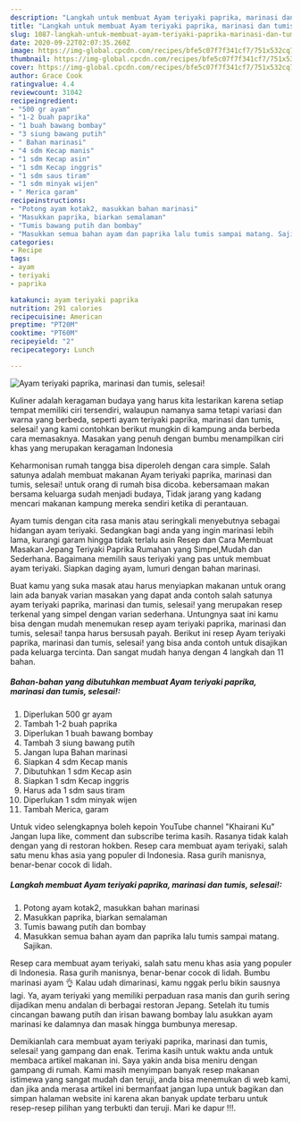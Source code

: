 ```yaml
---
description: "Langkah untuk membuat Ayam teriyaki paprika, marinasi dan tumis, selesai! Homemade"
title: "Langkah untuk membuat Ayam teriyaki paprika, marinasi dan tumis, selesai! Homemade"
slug: 1087-langkah-untuk-membuat-ayam-teriyaki-paprika-marinasi-dan-tumis-selesai-homemade
date: 2020-09-22T02:07:35.260Z
image: https://img-global.cpcdn.com/recipes/bfe5c07f7f341cf7/751x532cq70/ayam-teriyaki-paprika-marinasi-dan-tumis-selesai-foto-resep-utama.jpg
thumbnail: https://img-global.cpcdn.com/recipes/bfe5c07f7f341cf7/751x532cq70/ayam-teriyaki-paprika-marinasi-dan-tumis-selesai-foto-resep-utama.jpg
cover: https://img-global.cpcdn.com/recipes/bfe5c07f7f341cf7/751x532cq70/ayam-teriyaki-paprika-marinasi-dan-tumis-selesai-foto-resep-utama.jpg
author: Grace Cook
ratingvalue: 4.4
reviewcount: 31042
recipeingredient:
- "500 gr ayam"
- "1-2 buah paprika"
- "1 buah bawang bombay"
- "3 siung bawang putih"
- " Bahan marinasi"
- "4 sdm Kecap manis"
- "1 sdm Kecap asin"
- "1 sdm Kecap inggris"
- "1 sdm saus tiram"
- "1 sdm minyak wijen"
- " Merica garam"
recipeinstructions:
- "Potong ayam kotak2, masukkan bahan marinasi"
- "Masukkan paprika, biarkan semalaman"
- "Tumis bawang putih dan bombay"
- "Masukkan semua bahan ayam dan paprika lalu tumis sampai matang. Sajikan."
categories:
- Recipe
tags:
- ayam
- teriyaki
- paprika

katakunci: ayam teriyaki paprika 
nutrition: 291 calories
recipecuisine: American
preptime: "PT20M"
cooktime: "PT60M"
recipeyield: "2"
recipecategory: Lunch

---
```



![Ayam teriyaki paprika, marinasi dan tumis, selesai!](https://img-global.cpcdn.com/recipes/bfe5c07f7f341cf7/751x532cq70/ayam-teriyaki-paprika-marinasi-dan-tumis-selesai-foto-resep-utama.jpg)

Kuliner adalah keragaman budaya yang harus kita lestarikan karena setiap tempat memiliki ciri tersendiri, walaupun namanya sama tetapi variasi dan warna yang berbeda, seperti ayam teriyaki paprika, marinasi dan tumis, selesai! yang kami contohkan berikut mungkin di kampung anda berbeda cara memasaknya. Masakan yang penuh dengan bumbu menampilkan ciri khas yang merupakan keragaman Indonesia

Keharmonisan rumah tangga bisa diperoleh dengan cara simple. Salah satunya adalah membuat makanan Ayam teriyaki paprika, marinasi dan tumis, selesai! untuk orang di rumah bisa dicoba. kebersamaan makan bersama keluarga sudah menjadi budaya, Tidak jarang yang kadang mencari makanan kampung mereka sendiri ketika di perantauan.

Ayam tumis dengan cita rasa manis atau seringkali menyebutnya sebagai hidangan ayam teriyaki. Sedangkan bagi anda yang ingin marinasi lebih lama, kurangi garam hingga tidak terlalu asin Resep dan Cara Membuat Masakan Jepang Teriyaki Paprika Rumahan yang Simpel,Mudah dan Sederhana. Bagaimana memilih saus teriyaki yang pas untuk membuat ayam teriyaki. Siapkan daging ayam, lumuri dengan bahan marinasi.

Buat kamu yang suka masak atau harus menyiapkan makanan untuk orang lain ada banyak varian masakan yang dapat anda contoh salah satunya ayam teriyaki paprika, marinasi dan tumis, selesai! yang merupakan resep terkenal yang simpel dengan varian sederhana. Untungnya saat ini kamu bisa dengan mudah menemukan resep ayam teriyaki paprika, marinasi dan tumis, selesai! tanpa harus bersusah payah.
Berikut ini resep Ayam teriyaki paprika, marinasi dan tumis, selesai! yang bisa anda contoh untuk disajikan pada keluarga tercinta. Dan sangat mudah hanya dengan 4 langkah dan 11 bahan.


<!--inarticleads1-->

##### Bahan-bahan yang dibutuhkan membuat Ayam teriyaki paprika, marinasi dan tumis, selesai!:

1. Diperlukan 500 gr ayam
1. Tambah 1-2 buah paprika
1. Diperlukan 1 buah bawang bombay
1. Tambah 3 siung bawang putih
1. Jangan lupa  Bahan marinasi
1. Siapkan 4 sdm Kecap manis
1. Dibutuhkan 1 sdm Kecap asin
1. Siapkan 1 sdm Kecap inggris
1. Harus ada 1 sdm saus tiram
1. Diperlukan 1 sdm minyak wijen
1. Tambah  Merica, garam


Untuk video selengkapnya boleh kepoin YouTube channel &#34;Khairani Ku&#34; Jangan lupa like, comment dan subscribe terima kasih. Rasanya tidak kalah dengan yang di restoran hokben. Resep cara membuat ayam teriyaki, salah satu menu khas asia yang populer di Indonesia. Rasa gurih manisnya, benar-benar cocok di lidah. 

<!--inarticleads2-->

##### Langkah membuat  Ayam teriyaki paprika, marinasi dan tumis, selesai!:

1. Potong ayam kotak2, masukkan bahan marinasi
1. Masukkan paprika, biarkan semalaman
1. Tumis bawang putih dan bombay
1. Masukkan semua bahan ayam dan paprika lalu tumis sampai matang. Sajikan.


Resep cara membuat ayam teriyaki, salah satu menu khas asia yang populer di Indonesia. Rasa gurih manisnya, benar-benar cocok di lidah. Bumbu marinasi ayam 👌 Kalau udah dimarinasi, kamu nggak perlu bikin sausnya lagi. Ya, ayam teriyaki yang memiliki perpaduan rasa manis dan gurih sering dijadikan menu andalan di berbagai restoran Jepang. Setelah itu tumis cincangan bawang putih dan irisan bawang bombay lalu asukkan ayam marinasi ke dalamnya dan masak hingga bumbunya meresap. 

Demikianlah cara membuat ayam teriyaki paprika, marinasi dan tumis, selesai! yang gampang dan enak. Terima kasih untuk waktu anda untuk membaca artikel makanan ini. Saya yakin anda bisa meniru dengan gampang di rumah. Kami masih menyimpan banyak resep makanan istimewa yang sangat mudah dan teruji, anda bisa menemukan di web kami, dan jika anda merasa artikel ini bermanfaat jangan lupa untuk bagikan dan simpan halaman website ini karena akan banyak update terbaru untuk resep-resep pilihan yang terbukti dan teruji. Mari ke dapur !!!. 
